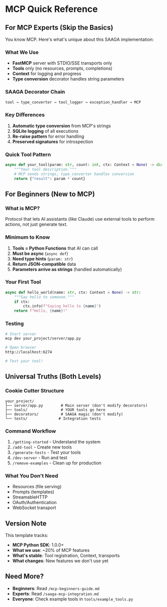 # MCP Quick Reference

## For MCP Experts (Skip the Basics)

You know MCP. Here's what's unique about this SAAGA implementation:

### What We Use
- **FastMCP** server with STDIO/SSE transports only
- **Tools** only (no resources, prompts, completions)
- **Context** for logging and progress
- **Type conversion** decorator handles string parameters

### SAAGA Decorator Chain
```python
tool → type_converter → tool_logger → exception_handler → MCP
```

### Key Differences
1. **Automatic type conversion** from MCP's strings
2. **SQLite logging** of all executions
3. **Re-raise pattern** for error handling
4. **Preserved signatures** for introspection

### Quick Tool Pattern
```python
async def your_tool(param: str, count: int, ctx: Context = None) -> dict:
    """Your tool description."""
    # MCP sends strings, type_converter handles conversion
    return {"result": param * count}
```

## For Beginners (New to MCP)

### What is MCP?
Protocol that lets AI assistants (like Claude) use external tools to perform actions, not just generate text.

### Minimum to Know
1. **Tools = Python Functions** that AI can call
2. **Must be async** (`async def`)
3. **Need type hints** (`param: str`)
4. **Return JSON-compatible** data
5. **Parameters arrive as strings** (handled automatically)

### Your First Tool
```python
async def hello_world(name: str, ctx: Context = None) -> str:
    """Say hello to someone."""
    if ctx:
        ctx.info(f"Saying hello to {name}")
    return f"Hello, {name}!"
```

### Testing
```bash
# Start server
mcp dev your_project/server/app.py

# Open browser
http://localhost:6274

# Test your tool!
```

## Universal Truths (Both Levels)

### Cookie Cutter Structure
```
your_project/
├── server/app.py        # Main server (don't modify decorators)
├── tools/               # YOUR tools go here
├── decorators/          # SAAGA magic (don't modify)
└── tests/              # Integration tests
```

### Command Workflow
1. `/getting-started` - Understand the system
2. `/add-tool` - Create new tools
3. `/generate-tests` - Test your tools
4. `/dev-server` - Run and test
5. `/remove-examples` - Clean up for production

### What You Don't Need
- Resources (file serving)
- Prompts (templates)
- StreamableHTTP
- OAuth/Authentication
- WebSocket transport

## Version Note

This template tracks:
- **MCP Python SDK**: 1.0.0+
- **What we use**: ~20% of MCP features
- **What's stable**: Tool registration, Context, transports
- **What changes**: New features we don't use yet

## Need More?

- **Beginners**: Read `/mcp-beginners-guide.md`
- **Experts**: Read `/saaga-mcp-integration.md`
- **Everyone**: Check example tools in `tools/example_tools.py`